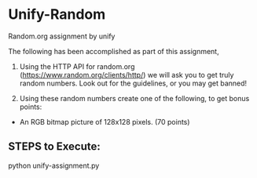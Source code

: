 # Unify-Random
Random.org assignment by unify

The following has been accomplished as part of this assignment,


1. Using the HTTP API for random.org (https://www.random.org/clients/http/) we will ask you to get truly random numbers. Look out for the guidelines, or you may get banned!

2. Using these random numbers create one of the following, to get bonus points:

- An RGB bitmap picture of 128x128 pixels. (70 points)


STEPS to Execute:
--------------------
python unify-assignment.py